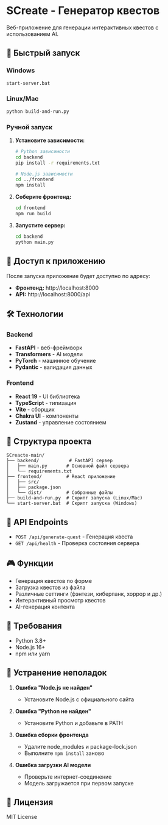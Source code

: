 # SCreate - Генератор квестов

Веб-приложение для генерации интерактивных квестов с использованием AI.

## 🚀 Быстрый запуск

### Windows
```bash
start-server.bat
```

### Linux/Mac
```bash
python build-and-run.py
```

### Ручной запуск

1. **Установите зависимости:**
   ```bash
   # Python зависимости
   cd backend
   pip install -r requirements.txt
   
   # Node.js зависимости
   cd ../frontend
   npm install
   ```

2. **Соберите фронтенд:**
   ```bash
   cd frontend
   npm run build
   ```

3. **Запустите сервер:**
   ```bash
   cd backend
   python main.py
   ```

## 📱 Доступ к приложению

После запуска приложение будет доступно по адресу:
- **Фронтенд:** http://localhost:8000
- **API:** http://localhost:8000/api

## 🛠️ Технологии

### Backend
- **FastAPI** - веб-фреймворк
- **Transformers** - AI модели
- **PyTorch** - машинное обучение
- **Pydantic** - валидация данных

### Frontend
- **React 19** - UI библиотека
- **TypeScript** - типизация
- **Vite** - сборщик
- **Chakra UI** - компоненты
- **Zustand** - управление состоянием

## 📁 Структура проекта

```
SCreacte-main/
├── backend/           # FastAPI сервер
│   ├── main.py       # Основной файл сервера
│   └── requirements.txt
├── frontend/         # React приложение
│   ├── src/
│   ├── package.json
│   └── dist/         # Собранные файлы
├── build-and-run.py  # Скрипт запуска (Linux/Mac)
└── start-server.bat  # Скрипт запуска (Windows)
```

## 🔧 API Endpoints

- `POST /api/generate-quest` - Генерация квеста
- `GET /api/health` - Проверка состояния сервера

## 🎮 Функции

- Генерация квестов по форме
- Загрузка квестов из файла
- Различные сеттинги (фэнтези, киберпанк, хоррор и др.)
- Интерактивный просмотр квестов
- AI-генерация контента

## 📝 Требования

- Python 3.8+
- Node.js 16+
- npm или yarn

## 🐛 Устранение неполадок

1. **Ошибка "Node.js не найден"**
   - Установите Node.js с официального сайта

2. **Ошибка "Python не найден"**
   - Установите Python и добавьте в PATH

3. **Ошибка сборки фронтенда**
   - Удалите node_modules и package-lock.json
   - Выполните `npm install` заново

4. **Ошибка загрузки AI модели**
   - Проверьте интернет-соединение
   - Модель загружается при первом запуске

## 📄 Лицензия

MIT License 